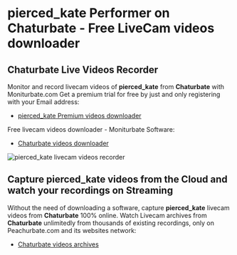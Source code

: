 # pierced_kate Performer on Chaturbate - Free LiveCam videos downloader

## Chaturbate Live Videos Recorder

Monitor and record livecam videos of **pierced_kate** from **Chaturbate** with Moniturbate.com
Get a premium trial for free by just and only registering with your Email address:
* [pierced_kate Premium videos downloader](https://moniturbate.com/request-demo-licence-key.html)

Free livecam videos downloader - Moniturbate Software:
* [Chaturbate videos downloader](https://moniturbate.com/moniturbate-download-software.html)

![pierced_kate livecam videos recorder](https://peachurnet.com/templates/moniturbate-software.png)


## Capture pierced_kate videos from the Cloud and watch your recordings on Streaming

Without the need of downloading a software, capture **pierced_kate** livecam videos from **Chaturbate** 100% online.
Watch Livecam archives from **Chaturbate** unlimitedly from thousands of existing recordings, only on Peachurbate.com and its websites network:
* [Chaturbate videos archives](https://peachurnet.com/)